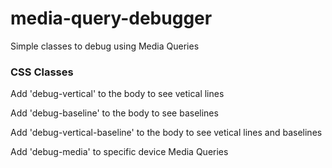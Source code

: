# media-query-debugger
Simple classes to debug using Media Queries


### CSS Classes

Add 'debug-vertical' to the body to see vetical lines

Add 'debug-baseline' to the body to see baselines

Add 'debug-vertical-baseline' to the body to see vetical lines and baselines

Add 'debug-media' to specific device Media Queries
